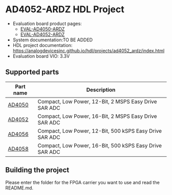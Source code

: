 # AD4052-ARDZ HDL Project

- Evaluation board product pages:
  - [EVAL-AD4050-ARDZ](https://www.analog.com/eval-ad4050-ardz)
  - [EVAL-AD4052-ARDZ](https://www.analog.com/eval-ad4052-ardz)
- System documentation:TO BE ADDED
- HDL project documentation: https://analogdevicesinc.github.io/hdl/projects/ad4052_ardz/index.html
- Evaluation board VIO: 3.3V

## Supported parts

| Part name                                  | Description                                             |
|--------------------------------------------|---------------------------------------------------------|
| [AD4050](https://www.analog.com/ad4050)    | Compact, Low Power, 12-Bit, 2 MSPS Easy Drive SAR ADC   |
| [AD4052](https://www.analog.com/ad4052)    | Compact, Low Power, 16-Bit, 2 MSPS Easy Drive SAR ADC   |
| [AD4056](https://www.analog.com/ad4056)    | Compact, Low Power, 12-Bit, 500 kSPS Easy Drive SAR ADC |
| [AD4058](https://www.analog.com/ad4058)    | Compact, Low Power, 16-Bit, 500 kSPS Easy Drive SAR ADC |

## Building the project

Please enter the folder for the FPGA carrier you want to use and read the README.md.